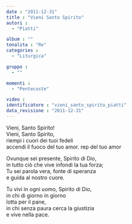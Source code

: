 ```yaml
---
date : "2011-12-31"
title : "Vieni Santo Spirito"
autori : 
  - "Piatti"

album : ""
tonalita : "Re"
categories : 
  - "Liturgica"

gruppo : 
  - ""

momenti : 
  - "Pentecoste"

video : 
identificatore : "vieni_santo_spirito_piatti"
data_revisione : "2011-12-31"
---
```

  
  
  
Vieni, Santo Spirito!  
Vieni, Santo Spirito,  
riempi i cuori dei tuoi fedeli  
accendi il fuoco del tuo amor. rep del tuo amor  
  
  
  
Ovunque sei presente, Spirito di Dio,  
in tutto ciò che vive infondi la tua forza;  
Tu sei parola vera, fonte di speranza  
e guida al nostro cuore.  
  
  
  
  
Tu vivi in ogni uomo, Spirito di Dio,  
in chi di giorno in giorno  
lotta per il pane,  
in chi senza paura cerca la giustizia  
e vive nella pace.  
  
  
  
  
  
